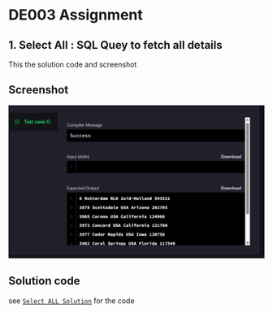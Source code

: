  
# DE003 Assignment


## 1. Select All : SQL Quey to fetch all details

This the solution code and screenshot

## Screenshot
![Select solution ss](assets/Select.png)
## Solution code 
see [`Select ALL Solution`](Select.sql) for the code